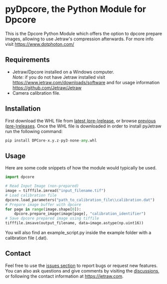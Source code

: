 # pyDpcore, the Python Module for Dpcore
This is the Dpcore Python Module which offers the option to dpcore prepare images, allowing to use Jetraw's compression afterwards. For more info visit https://www.dotphoton.com/

## Requirements
- Jetraw/Dpcore installed on a Windows computer.<br/>
*Note:* if you do not have Jetraw installed visit https://www.jetraw.com/downloads/software and for usage information https://github.com/Jetraw/Jetraw
- Camera calibration file. 

## Installation
First download the WHL file from [latest (pre-)release](https://github.com/Jetraw/pyDpcore/releases/download/21.06.23.1/DPCore-0.9.0-py3-none-any.whl), or browse [previous (pre-)releases](https://github.com/Jetraw/pyDpcore/releases). 
Once the WHL file is downloaded in order to install pyJetraw run the following command:

```python
pip install DPCore-x.y.z-py3-none-any.whl
```

## Usage
Here are some code snippets of how the module would typically be used.

```python
import dpcore

# Read Input Image (non-prepared)
image = tifffile.imread("input_filename.tif")
# Load calibration file
dpcore.load_parameters("path_to_calibration_file\\calibration.dat")
# Prepare image buffer with dpcore
for page in range(image.shape[0]):
    dpcore.prepare_image(image[page], "calibration_identifier")
# Save dpcore prepared image using tiffile
tifffile.imsave(output_filename, data=image.astype(np.uint16))
```

You will also find an example_script.py inside the example folder with a calibration file (.dat). 

## Contact
Feel free to use the [issues section](https://github.com/Jetraw/pyDpcore/issues) to report bugs or request new features. You can also ask questions and give comments by visiting the [discussions](https://github.com/Jetraw/pyDpcore/discussions), or following the contact information at https://jetraw.com.
